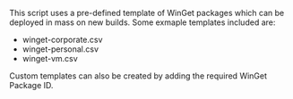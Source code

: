 This script uses a pre-defined template of WinGet packages which can be deployed in mass on new builds. Some exmaple templates included are:

* winget-corporate.csv
* winget-personal.csv
* winget-vm.csv

Custom templates can also be created by adding the required WinGet Package ID.
